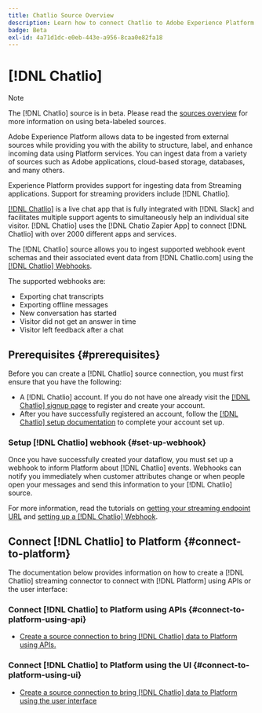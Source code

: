 ```yaml
---
title: Chatlio Source Overview
description: Learn how to connect Chatlio to Adobe Experience Platform using APIs or the user interface by leveraging webhooks
badge: Beta
exl-id: 4a71d1dc-e0eb-443e-a956-8caa0e82fa18
---
```

# [!DNL Chatlio]

>[!NOTE]
>
>The [!DNL Chatlio] source is in beta. Please read the [sources overview](../../home.md#terms-and-conditions) for more information on using beta-labeled sources.

Adobe Experience Platform allows data to be ingested from external sources while providing you with the ability to structure, label, and enhance incoming data using Platform services. You can ingest data from a variety of sources such as Adobe applications, cloud-based storage, databases, and many others.

Experience Platform provides support for ingesting data from Streaming applications. Support for streaming providers include [!DNL Chatlio].

[[!DNL Chatlio]](https://chatlio.com/) is a live chat app that is fully integrated with [!DNL Slack] and facilitates multiple support agents to  simultaneously help an individual site visitor. [!DNL Chatlio] uses the [!DNL Chatio Zapier App] to connect [!DNL Chatlio] with over 2000 different apps and services.

The [!DNL Chatlio] source allows you to ingest supported webhook event schemas and their associated event data from [!DNL Chatlio.com] using the [[!DNL Chatlio] Webhooks](https://chatlio.com/docs/webhooks/).

The supported webhooks are:

* Exporting chat transcripts
* Exporting offline messages
* New conversation has started
* Visitor did not get an answer in time
* Visitor left feedback after a chat

## Prerequisites {#prerequisites}

Before you can create a [!DNL Chatlio] source connection, you must first ensure that you have the following:

* A [!DNL Chatlio] account. If you do not have one already visit the [[!DNL Chatlio] signup page](https://chatlio.com/app/#/signup) to register and create your account.
* After you have successfully registered an account, follow the [[!DNL Chatlio] setup documentation](https://chatlio.com/docs/setup/) to complete your account set up.

### Setup [!DNL Chatlio] webhook {#set-up-webhook}

Once you have successfully created your dataflow, you must set up a webhook to inform Platform about [!DNL Chatlio] events. Webhooks can notify you immediately when customer attributes change or when people open your messages and send this information to your [!DNL Chatlio] source. 

For more information, read the tutorials on [getting your streaming endpoint URL](../../tutorials/ui/create/marketing-automation/chatlio-webhook.md#get-streaming-endpoint) and [setting up a [!DNL Chatlio] Webhook](../../tutorials/ui/create/marketing-automation/chatlio-webhook.md#set-up-webhook).

## Connect [!DNL Chatlio] to Platform {#connect-to-platform}

The documentation below provides information on how to create a [!DNL Chatlio] streaming connector to connect with [!DNL Platform] using APIs or the user interface:

### Connect [!DNL Chatlio] to Platform using APIs {#connect-to-platform-using-api}

* [Create a source connection to bring [!DNL Chatlio] data to Platform using APIs.](../../tutorials/api/create/marketing-automation/chatlio-webhook.md)

### Connect [!DNL Chatlio] to Platform using the UI {#connect-to-platform-using-ui}

* [Create a source connection to bring [!DNL Chatlio] data to Platform using the user interface](../../tutorials/ui/create/marketing-automation/chatlio-webhook.md)
